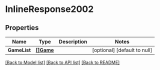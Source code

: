 # InlineResponse2002

## Properties
Name | Type | Description | Notes
------------ | ------------- | ------------- | -------------
**GameList** | [**[]Game**](game.md) |  | [optional] [default to null]

[[Back to Model list]](../README.md#documentation-for-models) [[Back to API list]](../README.md#documentation-for-api-endpoints) [[Back to README]](../README.md)


